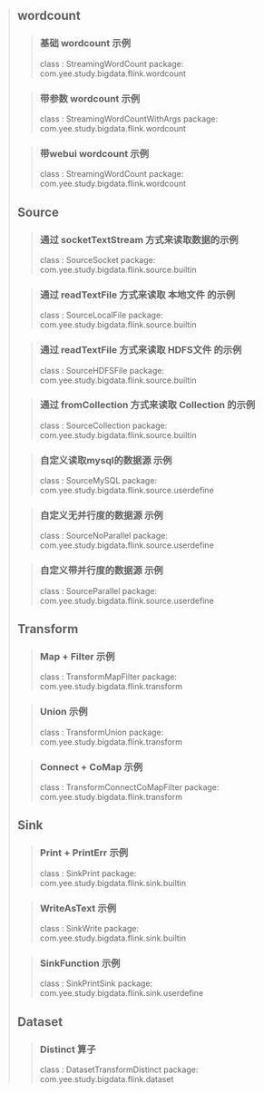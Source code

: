 > ## wordcount
>> ### 基础 wordcount 示例
>> class  : StreamingWordCount
>> package: com.yee.study.bigdata.flink.wordcount
>
>> ### 带参数 wordcount 示例
>> class  : StreamingWordCountWithArgs
>> package: com.yee.study.bigdata.flink.wordcount
>
>> ### 带webui wordcount 示例
>> class  : StreamingWordCount
>> package: com.yee.study.bigdata.flink.wordcount
>
> ## Source
>> ### 通过 socketTextStream 方式来读取数据的示例
>> class  : SourceSocket
>> package: com.yee.study.bigdata.flink.source.builtin
>
>> ### 通过 readTextFile 方式来读取 本地文件 的示例
>> class  : SourceLocalFile
>> package: com.yee.study.bigdata.flink.source.builtin
>
>> ### 通过 readTextFile 方式来读取 HDFS文件 的示例
>> class  : SourceHDFSFile
>> package: com.yee.study.bigdata.flink.source.builtin
>
>> ### 通过 fromCollection 方式来读取 Collection 的示例
>> class  : SourceCollection
>> package: com.yee.study.bigdata.flink.source.builtin
>
>> ### 自定义读取mysql的数据源 示例
>> class  : SourceMySQL
>> package: com.yee.study.bigdata.flink.source.userdefine
> 
>> ### 自定义无并行度的数据源 示例
>> class  : SourceNoParallel
>> package: com.yee.study.bigdata.flink.source.userdefine
>
>> ### 自定义带并行度的数据源 示例
>> class  : SourceParallel
>> package: com.yee.study.bigdata.flink.source.userdefine
>
> ## Transform
>> ### Map + Filter 示例
>> class  : TransformMapFilter
>> package: com.yee.study.bigdata.flink.transform
>
>> ### Union 示例
>> class  : TransformUnion
>> package: com.yee.study.bigdata.flink.transform
>
>> ### Connect + CoMap 示例
>> class  : TransformConnectCoMapFilter
>> package: com.yee.study.bigdata.flink.transform
>
> ## Sink
>> ### Print + PrintErr 示例
>> class  : SinkPrint
>> package: com.yee.study.bigdata.flink.sink.builtin
>
>> ### WriteAsText 示例
>> class  : SinkWrite
>> package: com.yee.study.bigdata.flink.sink.builtin
>
>> ### SinkFunction 示例
>> class  : SinkPrintSink
>> package: com.yee.study.bigdata.flink.sink.userdefine
>
> ## Dataset
>> ### Distinct 算子
>> class  : DatasetTransformDistinct
>> package: com.yee.study.bigdata.flink.dataset 
> 